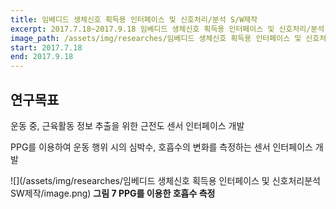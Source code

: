 ```yaml
---
title: 임베디드 생체신호 획득용 인터페이스 및 신호처리/분석 S/W제작
excerpt: 2017.7.18~2017.9.18 임베디드 생체신호 획득용 인터페이스 및 신호처리/분석 S/W제작, 한국저작권보호원
image_path: /assets/img/researches/임베디드 생체신호 획득용 인터페이스 및 신호처리분석 SW제작/image.png
start: 2017.7.18
end: 2017.9.18
---
```


## 연구목표

운동 중, 근육활동 정보 추출을 위한 근전도 센서 인터페이스 개발

PPG를 이용하여 운동 행위 시의 심박수, 호흡수의 변화를 측정하는 센서 인터페이스 개발

![](/assets/img/researches/임베디드 생체신호 획득용 인터페이스 및 신호처리분석 SW제작/image.png)
**그림 7 PPG를 이용한 호흡수 측정**